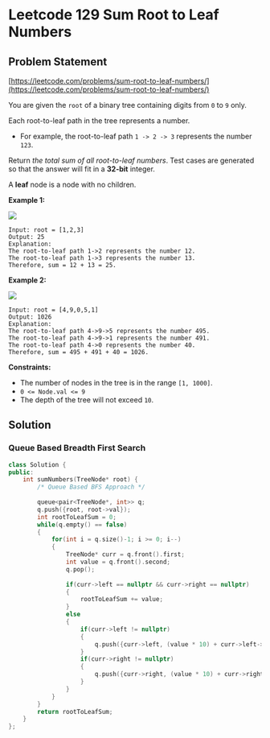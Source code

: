 # Leetcode 129 Sum Root to Leaf Numbers

## Problem Statement

[https://leetcode.com/problems/sum-root-to-leaf-numbers/](https://leetcode.com/problems/sum-root-to-leaf-numbers/)

You are given the `root` of a binary tree containing digits from `0` to `9` only.

Each root-to-leaf path in the tree represents a number.

* For example, the root-to-leaf path `1 -> 2 -> 3` represents the number `123`.

Return _the total sum of all root-to-leaf numbers_. Test cases are generated so that the answer will fit in a **32-bit** integer.

A **leaf** node is a node with no children.

&#x20;

**Example 1:**

![](https://assets.leetcode.com/uploads/2021/02/19/num1tree.jpg)

```
Input: root = [1,2,3]
Output: 25
Explanation:
The root-to-leaf path 1->2 represents the number 12.
The root-to-leaf path 1->3 represents the number 13.
Therefore, sum = 12 + 13 = 25.
```

**Example 2:**

![](https://assets.leetcode.com/uploads/2021/02/19/num2tree.jpg)

```
Input: root = [4,9,0,5,1]
Output: 1026
Explanation:
The root-to-leaf path 4->9->5 represents the number 495.
The root-to-leaf path 4->9->1 represents the number 491.
The root-to-leaf path 4->0 represents the number 40.
Therefore, sum = 495 + 491 + 40 = 1026.
```

&#x20;

**Constraints:**

* The number of nodes in the tree is in the range `[1, 1000]`.
* `0 <= Node.val <= 9`
* The depth of the tree will not exceed `10`.

## Solution

### Queue Based Breadth First Search

```cpp
class Solution {
public:
    int sumNumbers(TreeNode* root) {
        /* Queue Based BFS Approach */
        
        queue<pair<TreeNode*, int>> q;
        q.push({root, root->val});
        int rootToLeafSum = 0;
        while(q.empty() == false)
        {
            for(int i = q.size()-1; i >= 0; i--)
            {
                TreeNode* curr = q.front().first;  
                int value = q.front().second;
                q.pop();
                
                if(curr->left == nullptr && curr->right == nullptr)
                {
                    rootToLeafSum += value;
                }
                else
                {
                    if(curr->left != nullptr)
                    {
                        q.push({curr->left, (value * 10) + curr->left->val});
                    }
                    if(curr->right != nullptr)
                    {
                        q.push({curr->right, (value * 10) + curr->right->val});
                    }
                }
            }
        }
        return rootToLeafSum;
    }
};
```

